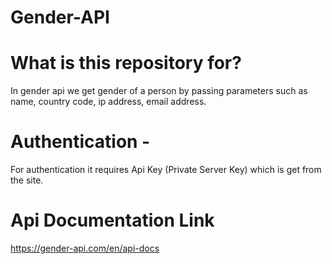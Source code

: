 # Gender-API

# What is this repository for?

In gender api we get gender of a person by passing parameters such as name, country code, ip address, email address.

# Authentication - 

For authentication it requires Api Key (Private Server Key) which is get from the site.

 # Api Documentation Link 
 https://gender-api.com/en/api-docs

